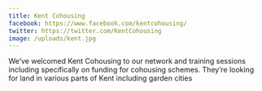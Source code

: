 ```yaml
---
title: Kent Cohousing
facebook: https://www.facebook.com/kentcohousing/
twitter: https://twitter.com/KentCohousing
image: /uploads/kent.jpg
---
```


We’ve welcomed Kent Cohousing to our network and training sessions including specifically on funding for cohousing schemes. They’re looking for land in various parts of Kent including garden cities

